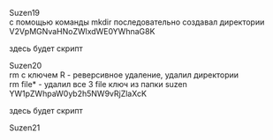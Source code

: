 Suzen19 \
с помощью команды mkdir последовательно создавал директории \
V2VpMGNvaHNoZWlxdWE0YWhnaG8K

здесь будет скрипт

Suzen20 \
rm с ключем R  - реверсивное удаление, удалил директории \
rm file* - удалил все 3 file
ключ из папки suzen YW1pZWhpaW0yb2h5NW9vRjZlaXcK

здесь будет скрипт

Suzen21


